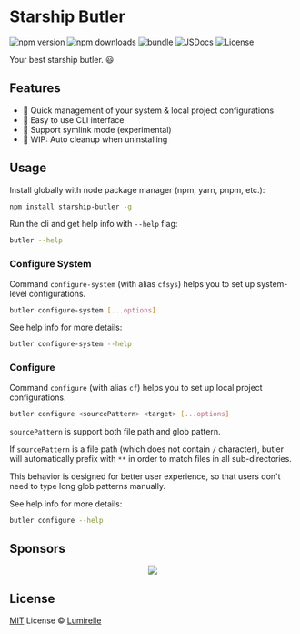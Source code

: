 # Starship Butler

[![npm version][npm-version-src]][npm-version-href]
[![npm downloads][npm-downloads-src]][npm-downloads-href]
[![bundle][bundle-src]][bundle-href]
[![JSDocs][jsdocs-src]][jsdocs-href]
[![License][license-src]][license-href]

Your best starship butler. 😃

## Features

- 🚀 Quick management of your system & local project configurations
- 🧰 Easy to use CLI interface
- 🔗 Support symlink mode (experimental)
- 🧹 WIP: Auto cleanup when uninstalling

## Usage

Install globally with node package manager (npm, yarn, pnpm, etc.):

```sh
npm install starship-butler -g
```

Run the cli and get help info with `--help` flag:

```sh
butler --help
```

### Configure System

Command `configure-system` (with alias `cfsys`) helps you to set up system-level configurations.

```sh
butler configure-system [...options]
```

See help info for more details:

```sh
butler configure-system --help
```

### Configure

Command `configure` (with alias `cf`) helps you to set up local project configurations.

```sh
butler configure <sourcePattern> <target> [...options]
```

`sourcePattern` is support both file path and glob pattern.

If `sourcePattern` is a file path (which does not contain `/` character), butler will automatically prefix with `**` in
order to match files in all sub-directories.

This behavior is designed for better user experience, so that users don't need to type long glob patterns manually.

See help info for more details:

```sh
butler configure --help
```

## Sponsors

<p align="center">
  <a href="https://cdn.jsdelivr.net/gh/lumirelle/static/sponsors.svg">
    <img src='https://cdn.jsdelivr.net/gh/lumirelle/static/sponsors.svg'/>
  </a>
</p>

## License

[MIT](./LICENSE) License © [Lumirelle](https://github.com/lumirelle)

<!-- Badges -->

[npm-version-src]: https://img.shields.io/npm/v/starship-butler?style=flat&colorA=080f12&colorB=1fa669
[npm-version-href]: https://npmjs.com/package/starship-butler
[npm-downloads-src]: https://img.shields.io/npm/dm/starship-butler?style=flat&colorA=080f12&colorB=1fa669
[npm-downloads-href]: https://npmjs.com/package/starship-butler
[bundle-src]: https://img.shields.io/bundlephobia/minzip/starship-butler?style=flat&colorA=080f12&colorB=1fa669&label=minzip
[bundle-href]: https://bundlephobia.com/result?p=starship-butler
[license-src]: https://img.shields.io/github/license/lumirelle/starship-butler.svg?style=flat&colorA=080f12&colorB=1fa669
[license-href]: https://github.com/lumirelle/starship-butler/blob/main/LICENSE
[jsdocs-src]: https://img.shields.io/badge/jsdocs-reference-080f12?style=flat&colorA=080f12&colorB=1fa669
[jsdocs-href]: https://www.jsdocs.io/package/starship-butler
